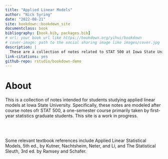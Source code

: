 ```yaml
--- 
title: "Applied Linear Models"
author: "Nick Syring"
date: "2022-08-21"
site: bookdown::bookdown_site
documentclass: book
bibliography: [book.bib, packages.bib]
# url: your book url like https://bookdown.org/yihui/bookdown
# cover-image: path to the social sharing image like images/cover.jpg
description: |
  These are a collection of notes related to STAT 500 at Iowa State University.  This is a work in progress.
link-citations: yes
github-repo: rstudio/bookdown-demo
---
```


# About

This is a collection of notes intended for students studying applied linear models at Iowa State University.  Specifically, these notes are modeled after course notes ofr STAT 500, a one-semester course primarily taken by first-year statistics graduate students.  This site is a work in progress.

<br><br>

Some relevant textbook references include Applied Linear Statistical Models, 5th ed., by Kutner, Nachtsheim, Neter, and Li, and The Statistical Sleuth, 3rd ed. by Ramsey and Schafer.
